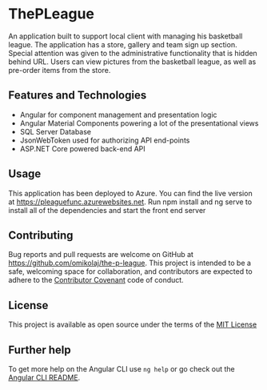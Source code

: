 # ThePLeague

An application built to support local client with managing his basketball league. The application has a store, gallery and team sign up section. Special attention was given to the administrative functionality that is hidden behind URL. Users can view pictures from the basketball league, as well as pre-order items from the store.

## Features and Technologies

- Angular for component management and presentation logic
- Angular Material Components powering a lot of the presentational views
- SQL Server Database
- JsonWebToken used for authorizing API end-points
- ASP.NET Core powered back-end API

## Usage

This application has been deployed to Azure. You can find the live version at https://pleaguefunc.azurewebsites.net. Run npm install and ng serve to install all of the dependencies and start the front end server

## Contributing
Bug reports and pull requests are welcome on GitHub at https://github.com/omikolaj/the-p-league. This project is intended to be a safe, welcoming space for collaboration, and contributors are expected to adhere to the [Contributor Covenant](http://contributor-covenant.org) code of conduct.

## License
This project is available as open source under the terms of the [MIT License](https://opensource.org/licenses/MIT)

## Further help

To get more help on the Angular CLI use `ng help` or go check out the [Angular CLI README](https://github.com/angular/angular-cli/blob/master/README.md).
